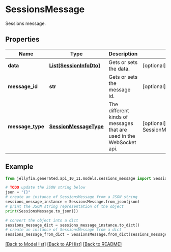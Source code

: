 # SessionsMessage

Sessions message.

## Properties

Name | Type | Description | Notes
------------ | ------------- | ------------- | -------------
**data** | [**List[SessionInfoDto]**](SessionInfoDto.md) | Gets or sets the data. | [optional] 
**message_id** | **str** | Gets or sets the message id. | [optional] 
**message_type** | [**SessionMessageType**](SessionMessageType.md) | The different kinds of messages that are used in the WebSocket api. | [optional] [readonly] [default to SessionMessageType.SESSIONS]

## Example

```python
from jellyfin.generated.api_10_11.models.sessions_message import SessionsMessage

# TODO update the JSON string below
json = "{}"
# create an instance of SessionsMessage from a JSON string
sessions_message_instance = SessionsMessage.from_json(json)
# print the JSON string representation of the object
print(SessionsMessage.to_json())

# convert the object into a dict
sessions_message_dict = sessions_message_instance.to_dict()
# create an instance of SessionsMessage from a dict
sessions_message_from_dict = SessionsMessage.from_dict(sessions_message_dict)
```
[[Back to Model list]](../README.md#documentation-for-models) [[Back to API list]](../README.md#documentation-for-api-endpoints) [[Back to README]](../README.md)


